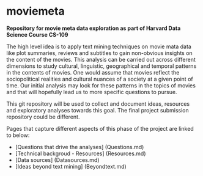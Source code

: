 # moviemeta
**Repository for movie meta data exploration as part of Harvard Data Science Course CS-109**  

The high level idea is to apply text mining techniques on movie mata data like plot summaries, reviews and subtitles to gain non-obvious insights on the content of the movies. This analysis can be carried out across different dimensions to study cultural, linguistic, geographical and temporal patterns in the contents of movies. One would assume that movies reflect the sociopolitical realities and cultural nuances of a society at a given point of time. Our initial analysis may look for these patterns in the topics of movies and that will hopefully lead us to more specific questions to pursue.

This git repository will be used to collect and document ideas, resources and exploratory analyses towards this goal. The final project submission repository could be different.

Pages that capture different aspects of this phase of the project are linked to below:  
* [Questions that drive the analyses] (Questions.md)
* [Technical backgroud - Resources] (Resources.md)
* [Data sources] (Datasources.md)
* [Ideas beyond text mining] (Beyondtext.md)
